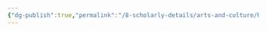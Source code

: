 ```yaml
---
{"dg-publish":true,"permalink":"/8-scholarly-details/arts-and-culture/history/historic-figures/heroes-of-prophecy/fredja/","noteIcon":""}
---
```


